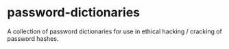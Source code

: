 password-dictionaries
=====================

A collection of password dictionaries for use in ethical hacking / cracking of password hashes.